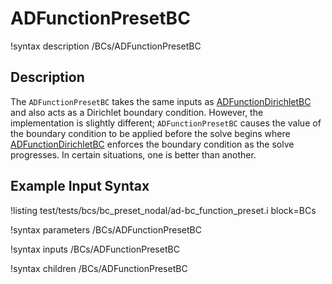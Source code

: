 # ADFunctionPresetBC

!syntax description /BCs/ADFunctionPresetBC

## Description

The `ADFunctionPresetBC` takes the same inputs as
[ADFunctionDirichletBC](/ADFunctionDirichletBC.md) and also acts as a
Dirichlet boundary condition.  However, the implementation is slightly different;
`ADFunctionPresetBC` causes the value of the boundary condition to be applied before the
solve begins where [ADFunctionDirichletBC](/ADFunctionDirichletBC.md)
enforces the boundary condition as the solve
progresses.  In certain situations, one is better than another.

## Example Input Syntax

!listing test/tests/bcs/bc_preset_nodal/ad-bc_function_preset.i block=BCs

!syntax parameters /BCs/ADFunctionPresetBC

!syntax inputs /BCs/ADFunctionPresetBC

!syntax children /BCs/ADFunctionPresetBC
